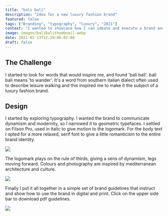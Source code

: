 ```yaml
---
title: "balì balì"
description: "Idea for a new luxury fashion brand"
featured: false
tags: ["Branding", "typography", "Luxury", "2021"]
context: "I wanted to showcase how I can ideate and execute a brand and its guidelines, so I embarked on a journey of type and colour exploration."
image: images/balibalithumbnail.webp
date: 2021-02-13T22:29:08-07:00
draft: false
---
```


## The Challenge

I started to look for words that would inspire me, and found 'balì balì'. balì bali means 'to wander'. It's a word from southern italian dialect often used to describe leisure walking and this inspired me to make it the subject of a luxury fashion brand.

## Design

I started by exploring typography. I wanted the brand to communicate dynamism and modernity, so I narrowed it to geometric typefaces. I settled on Filson Pro, used in italic to give motion to the logomark. For the body text I opted for a more relaxed, serif font to give a little romanticism to the entire brand identity.

![](/images/works/balibali/Typography.webp)


The logomark plays on the rule of thirds, giving a sens of dynamism, legs moving forward. Colours and photography are inspired by mediterranean architecture and culture.


![](/images/works/balibali/Logo.webp)

Finally I put it all together in a simple set of brand guidelines that instruct and show how to use the brand in digital and print.
Click on the upper side bar to download pdf guidelines.

![](/images/works/balibali/LuxuryBrandBaliBali.webp)


